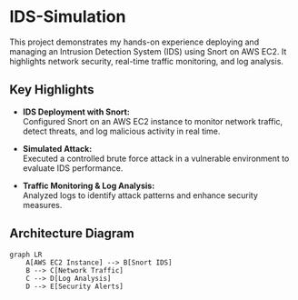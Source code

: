 # IDS-Simulation

This project demonstrates my hands-on experience deploying and managing an Intrusion Detection System (IDS) using Snort on AWS EC2. It highlights network security, real-time traffic monitoring, and log analysis.

## Key Highlights

- **IDS Deployment with Snort:**  
  Configured Snort on an AWS EC2 instance to monitor network traffic, detect threats, and log malicious activity in real time.

- **Simulated Attack:**  
  Executed a controlled brute force attack in a vulnerable environment to evaluate IDS performance.

- **Traffic Monitoring & Log Analysis:**  
  Analyzed logs to identify attack patterns and enhance security measures.

## Architecture Diagram

```mermaid
graph LR
    A[AWS EC2 Instance] --> B[Snort IDS]
    B --> C[Network Traffic]
    C --> D[Log Analysis]
    D --> E[Security Alerts]